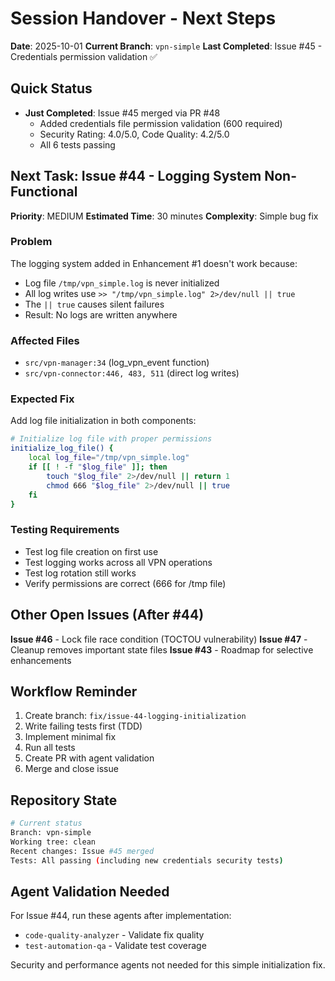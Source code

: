 # Session Handover - Next Steps

**Date**: 2025-10-01
**Current Branch**: `vpn-simple`
**Last Completed**: Issue #45 - Credentials permission validation ✅

## Quick Status

- **Just Completed**: Issue #45 merged via PR #48
  - Added credentials file permission validation (600 required)
  - Security Rating: 4.0/5.0, Code Quality: 4.2/5.0
  - All 6 tests passing

## Next Task: Issue #44 - Logging System Non-Functional

**Priority**: MEDIUM
**Estimated Time**: 30 minutes
**Complexity**: Simple bug fix

### Problem
The logging system added in Enhancement #1 doesn't work because:
- Log file `/tmp/vpn_simple.log` is never initialized
- All log writes use `>> "/tmp/vpn_simple.log" 2>/dev/null || true`
- The `|| true` causes silent failures
- Result: No logs are written anywhere

### Affected Files
- `src/vpn-manager:34` (log_vpn_event function)
- `src/vpn-connector:446, 483, 511` (direct log writes)

### Expected Fix
Add log file initialization in both components:
```bash
# Initialize log file with proper permissions
initialize_log_file() {
    local log_file="/tmp/vpn_simple.log"
    if [[ ! -f "$log_file" ]]; then
        touch "$log_file" 2>/dev/null || return 1
        chmod 666 "$log_file" 2>/dev/null || true
    fi
}
```

### Testing Requirements
- Test log file creation on first use
- Test logging works across all VPN operations
- Test log rotation still works
- Verify permissions are correct (666 for /tmp file)

## Other Open Issues (After #44)

**Issue #46** - Lock file race condition (TOCTOU vulnerability)
**Issue #47** - Cleanup removes important state files
**Issue #43** - Roadmap for selective enhancements

## Workflow Reminder

1. Create branch: `fix/issue-44-logging-initialization`
2. Write failing tests first (TDD)
3. Implement minimal fix
4. Run all tests
5. Create PR with agent validation
6. Merge and close issue

## Repository State

```bash
# Current status
Branch: vpn-simple
Working tree: clean
Recent changes: Issue #45 merged
Tests: All passing (including new credentials security tests)
```

## Agent Validation Needed

For Issue #44, run these agents after implementation:
- `code-quality-analyzer` - Validate fix quality
- `test-automation-qa` - Validate test coverage

Security and performance agents not needed for this simple initialization fix.
